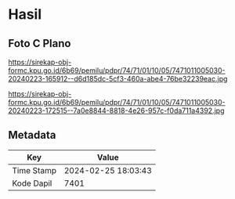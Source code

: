 # Hasil

## Foto C Plano

https://sirekap-obj-formc.kpu.go.id/6b69/pemilu/pdpr/74/71/01/10/05/7471011005030-20240223-165912--d6d185dc-5cf3-460a-abe4-76be32239eac.jpg

https://sirekap-obj-formc.kpu.go.id/6b69/pemilu/pdpr/74/71/01/10/05/7471011005030-20240223-172515--7a0e8844-8818-4e26-957c-f0da711a4392.jpg


## Metadata

| Key        | Value               |
| ---------- | ------------------- |
| Time Stamp | 2024-02-25 18:03:43 |
| Kode Dapil | 7401                |



